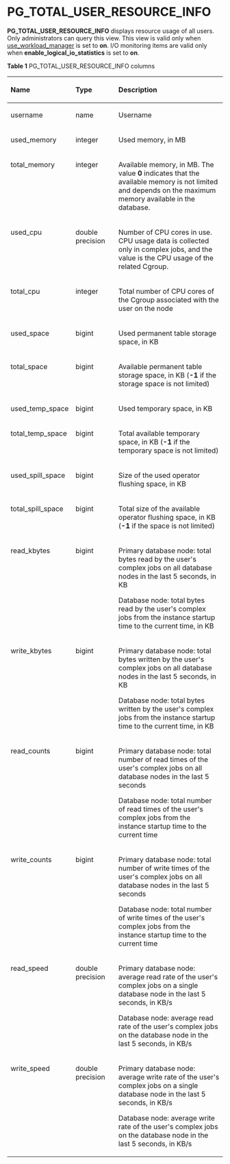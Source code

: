# PG\_TOTAL\_USER\_RESOURCE\_INFO<a name="EN-US_TOPIC_0289900504"></a>

**PG\_TOTAL\_USER\_RESOURCE\_INFO**  displays resource usage of all users. Only administrators can query this view. This view is valid only when  [use\_workload\_manager](workload-management.md#en-us_topic_0283137479_en-us_topic_0237124729_en-us_topic_0059777791_s9608d330c6a14d2cbd6ae75493437820)  is set to  **on**. I/O monitoring items are valid only when  **enable\_logical\_io\_statistics**  is set to  **on**.

**Table  1**  PG\_TOTAL\_USER\_RESOURCE\_INFO columns

<a name="en-us_topic_0283137005_en-us_topic_0237122471_en-us_topic_0059778356_t11b74f8fb7cd4bd8b53f72d8a89440c9"></a>
<table><thead align="left"><tr id="en-us_topic_0283137005_en-us_topic_0237122471_en-us_topic_0059778356_r5842d7f7603e497cb22101dfea845472"><th class="cellrowborder" valign="top" width="20.64%" id="mcps1.2.4.1.1"><p id="en-us_topic_0283137005_en-us_topic_0237122471_en-us_topic_0059778356_afad13ad0a32a4f00a617cdc00226c80b"><a name="en-us_topic_0283137005_en-us_topic_0237122471_en-us_topic_0059778356_afad13ad0a32a4f00a617cdc00226c80b"></a><a name="en-us_topic_0283137005_en-us_topic_0237122471_en-us_topic_0059778356_afad13ad0a32a4f00a617cdc00226c80b"></a>Name</p>
</th>
<th class="cellrowborder" valign="top" width="20.810000000000002%" id="mcps1.2.4.1.2"><p id="en-us_topic_0283137005_en-us_topic_0237122471_en-us_topic_0059778356_abf389d4d152b452d832a966b9c967aec"><a name="en-us_topic_0283137005_en-us_topic_0237122471_en-us_topic_0059778356_abf389d4d152b452d832a966b9c967aec"></a><a name="en-us_topic_0283137005_en-us_topic_0237122471_en-us_topic_0059778356_abf389d4d152b452d832a966b9c967aec"></a>Type</p>
</th>
<th class="cellrowborder" valign="top" width="58.550000000000004%" id="mcps1.2.4.1.3"><p id="en-us_topic_0283137005_en-us_topic_0237122471_en-us_topic_0059778356_aad914caab8464d5fb8e871ea9f9db721"><a name="en-us_topic_0283137005_en-us_topic_0237122471_en-us_topic_0059778356_aad914caab8464d5fb8e871ea9f9db721"></a><a name="en-us_topic_0283137005_en-us_topic_0237122471_en-us_topic_0059778356_aad914caab8464d5fb8e871ea9f9db721"></a>Description</p>
</th>
</tr>
</thead>
<tbody><tr id="en-us_topic_0283137005_en-us_topic_0237122471_en-us_topic_0059778356_r3fa5c62a2b324f449e54f1c1a7df2de8"><td class="cellrowborder" valign="top" width="20.64%" headers="mcps1.2.4.1.1 "><p id="en-us_topic_0283137005_en-us_topic_0237122471_p10103102071217"><a name="en-us_topic_0283137005_en-us_topic_0237122471_p10103102071217"></a><a name="en-us_topic_0283137005_en-us_topic_0237122471_p10103102071217"></a>username</p>
</td>
<td class="cellrowborder" valign="top" width="20.810000000000002%" headers="mcps1.2.4.1.2 "><p id="en-us_topic_0283137005_en-us_topic_0237122471_p04241417123"><a name="en-us_topic_0283137005_en-us_topic_0237122471_p04241417123"></a><a name="en-us_topic_0283137005_en-us_topic_0237122471_p04241417123"></a>name</p>
</td>
<td class="cellrowborder" valign="top" width="58.550000000000004%" headers="mcps1.2.4.1.3 "><p id="en-us_topic_0283137005_en-us_topic_0237122471_p639181441214"><a name="en-us_topic_0283137005_en-us_topic_0237122471_p639181441214"></a><a name="en-us_topic_0283137005_en-us_topic_0237122471_p639181441214"></a>Username</p>
</td>
</tr>
<tr id="en-us_topic_0283137005_en-us_topic_0237122471_en-us_topic_0059778356_rf38881ac52a945d6944ba0502b0e83c4"><td class="cellrowborder" valign="top" width="20.64%" headers="mcps1.2.4.1.1 "><p id="en-us_topic_0283137005_en-us_topic_0237122471_p1110652110121"><a name="en-us_topic_0283137005_en-us_topic_0237122471_p1110652110121"></a><a name="en-us_topic_0283137005_en-us_topic_0237122471_p1110652110121"></a>used_memory</p>
</td>
<td class="cellrowborder" valign="top" width="20.810000000000002%" headers="mcps1.2.4.1.2 "><p id="en-us_topic_0283137005_en-us_topic_0237122471_p193412140122"><a name="en-us_topic_0283137005_en-us_topic_0237122471_p193412140122"></a><a name="en-us_topic_0283137005_en-us_topic_0237122471_p193412140122"></a>integer</p>
</td>
<td class="cellrowborder" valign="top" width="58.550000000000004%" headers="mcps1.2.4.1.3 "><p id="en-us_topic_0283137005_en-us_topic_0237122471_p1230151411213"><a name="en-us_topic_0283137005_en-us_topic_0237122471_p1230151411213"></a><a name="en-us_topic_0283137005_en-us_topic_0237122471_p1230151411213"></a>Used memory, in MB</p>
</td>
</tr>
<tr id="en-us_topic_0283137005_en-us_topic_0237122471_en-us_topic_0059778356_rdeb045b57c5440c6876aa5e1fddf3793"><td class="cellrowborder" valign="top" width="20.64%" headers="mcps1.2.4.1.1 "><p id="en-us_topic_0283137005_en-us_topic_0237122471_p1275719218122"><a name="en-us_topic_0283137005_en-us_topic_0237122471_p1275719218122"></a><a name="en-us_topic_0283137005_en-us_topic_0237122471_p1275719218122"></a>total_memory</p>
</td>
<td class="cellrowborder" valign="top" width="20.810000000000002%" headers="mcps1.2.4.1.2 "><p id="en-us_topic_0283137005_en-us_topic_0237122471_p226191461218"><a name="en-us_topic_0283137005_en-us_topic_0237122471_p226191461218"></a><a name="en-us_topic_0283137005_en-us_topic_0237122471_p226191461218"></a>integer</p>
</td>
<td class="cellrowborder" valign="top" width="58.550000000000004%" headers="mcps1.2.4.1.3 "><p id="en-us_topic_0283137005_en-us_topic_0237122471_p62251431218"><a name="en-us_topic_0283137005_en-us_topic_0237122471_p62251431218"></a><a name="en-us_topic_0283137005_en-us_topic_0237122471_p62251431218"></a>Available memory, in MB. The value <strong id="en-us_topic_0237122471_b126146599462"><a name="en-us_topic_0237122471_b126146599462"></a><a name="en-us_topic_0237122471_b126146599462"></a>0</strong> indicates that the available memory is not limited and depends on the maximum memory available in the database.</p>
</td>
</tr>
<tr id="en-us_topic_0283137005_en-us_topic_0237122471_row0970538191711"><td class="cellrowborder" valign="top" width="20.64%" headers="mcps1.2.4.1.1 "><p id="en-us_topic_0283137005_en-us_topic_0237122471_p9971538191717"><a name="en-us_topic_0283137005_en-us_topic_0237122471_p9971538191717"></a><a name="en-us_topic_0283137005_en-us_topic_0237122471_p9971538191717"></a>used_cpu</p>
</td>
<td class="cellrowborder" valign="top" width="20.810000000000002%" headers="mcps1.2.4.1.2 "><p id="en-us_topic_0283137005_en-us_topic_0237122471_p797217389175"><a name="en-us_topic_0283137005_en-us_topic_0237122471_p797217389175"></a><a name="en-us_topic_0283137005_en-us_topic_0237122471_p797217389175"></a>double precision</p>
</td>
<td class="cellrowborder" valign="top" width="58.550000000000004%" headers="mcps1.2.4.1.3 "><p id="en-us_topic_0283137005_en-us_topic_0237122471_p397263812176"><a name="en-us_topic_0283137005_en-us_topic_0237122471_p397263812176"></a><a name="en-us_topic_0283137005_en-us_topic_0237122471_p397263812176"></a>Number of CPU cores in use. CPU usage data is collected only in complex jobs, and the value is the CPU usage of the related Cgroup.</p>
</td>
</tr>
<tr id="en-us_topic_0283137005_en-us_topic_0237122471_row64614276180"><td class="cellrowborder" valign="top" width="20.64%" headers="mcps1.2.4.1.1 "><p id="en-us_topic_0283137005_en-us_topic_0237122471_p12894125171811"><a name="en-us_topic_0283137005_en-us_topic_0237122471_p12894125171811"></a><a name="en-us_topic_0283137005_en-us_topic_0237122471_p12894125171811"></a>total_cpu</p>
</td>
<td class="cellrowborder" valign="top" width="20.810000000000002%" headers="mcps1.2.4.1.2 "><p id="en-us_topic_0283137005_en-us_topic_0237122471_p10894225181817"><a name="en-us_topic_0283137005_en-us_topic_0237122471_p10894225181817"></a><a name="en-us_topic_0283137005_en-us_topic_0237122471_p10894225181817"></a>integer</p>
</td>
<td class="cellrowborder" valign="top" width="58.550000000000004%" headers="mcps1.2.4.1.3 "><p id="en-us_topic_0283137005_en-us_topic_0237122471_p188951125151817"><a name="en-us_topic_0283137005_en-us_topic_0237122471_p188951125151817"></a><a name="en-us_topic_0283137005_en-us_topic_0237122471_p188951125151817"></a>Total number of CPU cores of the Cgroup associated with the user on the node</p>
</td>
</tr>
<tr id="en-us_topic_0283137005_en-us_topic_0237122471_row10451327201810"><td class="cellrowborder" valign="top" width="20.64%" headers="mcps1.2.4.1.1 "><p id="en-us_topic_0283137005_en-us_topic_0237122471_p1689592518180"><a name="en-us_topic_0283137005_en-us_topic_0237122471_p1689592518180"></a><a name="en-us_topic_0283137005_en-us_topic_0237122471_p1689592518180"></a>used_space</p>
</td>
<td class="cellrowborder" valign="top" width="20.810000000000002%" headers="mcps1.2.4.1.2 "><p id="en-us_topic_0283137005_en-us_topic_0237122471_p12895425161810"><a name="en-us_topic_0283137005_en-us_topic_0237122471_p12895425161810"></a><a name="en-us_topic_0283137005_en-us_topic_0237122471_p12895425161810"></a>bigint</p>
</td>
<td class="cellrowborder" valign="top" width="58.550000000000004%" headers="mcps1.2.4.1.3 "><p id="en-us_topic_0283137005_en-us_topic_0237122471_p489502517187"><a name="en-us_topic_0283137005_en-us_topic_0237122471_p489502517187"></a><a name="en-us_topic_0283137005_en-us_topic_0237122471_p489502517187"></a>Used permanent table storage space, in KB</p>
</td>
</tr>
<tr id="en-us_topic_0283137005_en-us_topic_0237122471_row134412731818"><td class="cellrowborder" valign="top" width="20.64%" headers="mcps1.2.4.1.1 "><p id="en-us_topic_0283137005_en-us_topic_0237122471_p1089592520188"><a name="en-us_topic_0283137005_en-us_topic_0237122471_p1089592520188"></a><a name="en-us_topic_0283137005_en-us_topic_0237122471_p1089592520188"></a>total_space</p>
</td>
<td class="cellrowborder" valign="top" width="20.810000000000002%" headers="mcps1.2.4.1.2 "><p id="en-us_topic_0283137005_en-us_topic_0237122471_p14895192581819"><a name="en-us_topic_0283137005_en-us_topic_0237122471_p14895192581819"></a><a name="en-us_topic_0283137005_en-us_topic_0237122471_p14895192581819"></a>bigint</p>
</td>
<td class="cellrowborder" valign="top" width="58.550000000000004%" headers="mcps1.2.4.1.3 "><p id="en-us_topic_0283137005_en-us_topic_0237122471_p13895112513181"><a name="en-us_topic_0283137005_en-us_topic_0237122471_p13895112513181"></a><a name="en-us_topic_0283137005_en-us_topic_0237122471_p13895112513181"></a>Available permanent table storage space, in KB (<strong id="en-us_topic_0237122471_b1493411317279"><a name="en-us_topic_0237122471_b1493411317279"></a><a name="en-us_topic_0237122471_b1493411317279"></a>-1</strong> if the storage space is not limited)</p>
</td>
</tr>
<tr id="en-us_topic_0283137005_en-us_topic_0237122471_row74482015185315"><td class="cellrowborder" valign="top" width="20.64%" headers="mcps1.2.4.1.1 "><p id="en-us_topic_0283137005_en-us_topic_0237122471_p1544861535316"><a name="en-us_topic_0283137005_en-us_topic_0237122471_p1544861535316"></a><a name="en-us_topic_0283137005_en-us_topic_0237122471_p1544861535316"></a>used_temp_space</p>
</td>
<td class="cellrowborder" valign="top" width="20.810000000000002%" headers="mcps1.2.4.1.2 "><p id="en-us_topic_0283137005_en-us_topic_0237122471_p944971545310"><a name="en-us_topic_0283137005_en-us_topic_0237122471_p944971545310"></a><a name="en-us_topic_0283137005_en-us_topic_0237122471_p944971545310"></a>bigint</p>
</td>
<td class="cellrowborder" valign="top" width="58.550000000000004%" headers="mcps1.2.4.1.3 "><p id="en-us_topic_0283137005_en-us_topic_0237122471_p1344917158536"><a name="en-us_topic_0283137005_en-us_topic_0237122471_p1344917158536"></a><a name="en-us_topic_0283137005_en-us_topic_0237122471_p1344917158536"></a>Used temporary space, in KB</p>
</td>
</tr>
<tr id="en-us_topic_0283137005_en-us_topic_0237122471_row11962131865313"><td class="cellrowborder" valign="top" width="20.64%" headers="mcps1.2.4.1.1 "><p id="en-us_topic_0283137005_en-us_topic_0237122471_p3962818115320"><a name="en-us_topic_0283137005_en-us_topic_0237122471_p3962818115320"></a><a name="en-us_topic_0283137005_en-us_topic_0237122471_p3962818115320"></a>total_temp_space</p>
</td>
<td class="cellrowborder" valign="top" width="20.810000000000002%" headers="mcps1.2.4.1.2 "><p id="en-us_topic_0283137005_en-us_topic_0237122471_p5962171813531"><a name="en-us_topic_0283137005_en-us_topic_0237122471_p5962171813531"></a><a name="en-us_topic_0283137005_en-us_topic_0237122471_p5962171813531"></a>bigint</p>
</td>
<td class="cellrowborder" valign="top" width="58.550000000000004%" headers="mcps1.2.4.1.3 "><p id="en-us_topic_0283137005_en-us_topic_0237122471_p89621118165313"><a name="en-us_topic_0283137005_en-us_topic_0237122471_p89621118165313"></a><a name="en-us_topic_0283137005_en-us_topic_0237122471_p89621118165313"></a>Total available temporary space, in KB (<strong id="en-us_topic_0237122471_b1658319437276"><a name="en-us_topic_0237122471_b1658319437276"></a><a name="en-us_topic_0237122471_b1658319437276"></a>-1</strong> if the temporary space is not limited)</p>
</td>
</tr>
<tr id="en-us_topic_0283137005_en-us_topic_0237122471_row448172235313"><td class="cellrowborder" valign="top" width="20.64%" headers="mcps1.2.4.1.1 "><p id="en-us_topic_0283137005_en-us_topic_0237122471_p1348172225317"><a name="en-us_topic_0283137005_en-us_topic_0237122471_p1348172225317"></a><a name="en-us_topic_0283137005_en-us_topic_0237122471_p1348172225317"></a>used_spill_space</p>
</td>
<td class="cellrowborder" valign="top" width="20.810000000000002%" headers="mcps1.2.4.1.2 "><p id="en-us_topic_0283137005_en-us_topic_0237122471_p154819220535"><a name="en-us_topic_0283137005_en-us_topic_0237122471_p154819220535"></a><a name="en-us_topic_0283137005_en-us_topic_0237122471_p154819220535"></a>bigint</p>
</td>
<td class="cellrowborder" valign="top" width="58.550000000000004%" headers="mcps1.2.4.1.3 "><p id="en-us_topic_0283137005_en-us_topic_0237122471_p1648113224531"><a name="en-us_topic_0283137005_en-us_topic_0237122471_p1648113224531"></a><a name="en-us_topic_0283137005_en-us_topic_0237122471_p1648113224531"></a>Size of the used operator flushing space, in KB</p>
</td>
</tr>
<tr id="en-us_topic_0283137005_en-us_topic_0237122471_row1715825165318"><td class="cellrowborder" valign="top" width="20.64%" headers="mcps1.2.4.1.1 "><p id="en-us_topic_0283137005_en-us_topic_0237122471_p271552585314"><a name="en-us_topic_0283137005_en-us_topic_0237122471_p271552585314"></a><a name="en-us_topic_0283137005_en-us_topic_0237122471_p271552585314"></a>total_spill_space</p>
</td>
<td class="cellrowborder" valign="top" width="20.810000000000002%" headers="mcps1.2.4.1.2 "><p id="en-us_topic_0283137005_en-us_topic_0237122471_p10715162525319"><a name="en-us_topic_0283137005_en-us_topic_0237122471_p10715162525319"></a><a name="en-us_topic_0283137005_en-us_topic_0237122471_p10715162525319"></a>bigint</p>
</td>
<td class="cellrowborder" valign="top" width="58.550000000000004%" headers="mcps1.2.4.1.3 "><p id="en-us_topic_0283137005_en-us_topic_0237122471_p197151425115316"><a name="en-us_topic_0283137005_en-us_topic_0237122471_p197151425115316"></a><a name="en-us_topic_0283137005_en-us_topic_0237122471_p197151425115316"></a>Total size of the available operator flushing space, in KB (<strong id="en-us_topic_0237122471_b5480210112920"><a name="en-us_topic_0237122471_b5480210112920"></a><a name="en-us_topic_0237122471_b5480210112920"></a>-1</strong> if the space is not limited)</p>
</td>
</tr>
<tr id="en-us_topic_0283137005_en-us_topic_0237122471_row663824192211"><td class="cellrowborder" valign="top" width="20.64%" headers="mcps1.2.4.1.1 "><p id="en-us_topic_0283137005_en-us_topic_0237122471_p663834113223"><a name="en-us_topic_0283137005_en-us_topic_0237122471_p663834113223"></a><a name="en-us_topic_0283137005_en-us_topic_0237122471_p663834113223"></a>read_kbytes</p>
</td>
<td class="cellrowborder" valign="top" width="20.810000000000002%" headers="mcps1.2.4.1.2 "><p id="en-us_topic_0283137005_en-us_topic_0237122471_p863819418229"><a name="en-us_topic_0283137005_en-us_topic_0237122471_p863819418229"></a><a name="en-us_topic_0283137005_en-us_topic_0237122471_p863819418229"></a>bigint</p>
</td>
<td class="cellrowborder" valign="top" width="58.550000000000004%" headers="mcps1.2.4.1.3 "><p id="en-us_topic_0283137005_en-us_topic_0237122471_p46381241142211"><a name="en-us_topic_0283137005_en-us_topic_0237122471_p46381241142211"></a><a name="en-us_topic_0283137005_en-us_topic_0237122471_p46381241142211"></a>Primary database node: total bytes read by the user's complex jobs on all database nodes in the last 5 seconds, in KB</p>
<p id="en-us_topic_0283137005_en-us_topic_0237122471_p118134716239"><a name="en-us_topic_0283137005_en-us_topic_0237122471_p118134716239"></a><a name="en-us_topic_0283137005_en-us_topic_0237122471_p118134716239"></a>Database node: total bytes read by the user's complex jobs from the instance startup time to the current time, in KB</p>
</td>
</tr>
<tr id="en-us_topic_0283137005_en-us_topic_0237122471_row758511216274"><td class="cellrowborder" valign="top" width="20.64%" headers="mcps1.2.4.1.1 "><p id="en-us_topic_0283137005_en-us_topic_0237122471_p1158617212276"><a name="en-us_topic_0283137005_en-us_topic_0237122471_p1158617212276"></a><a name="en-us_topic_0283137005_en-us_topic_0237122471_p1158617212276"></a>write_kbytes</p>
</td>
<td class="cellrowborder" valign="top" width="20.810000000000002%" headers="mcps1.2.4.1.2 "><p id="en-us_topic_0283137005_en-us_topic_0237122471_p115861421192712"><a name="en-us_topic_0283137005_en-us_topic_0237122471_p115861421192712"></a><a name="en-us_topic_0283137005_en-us_topic_0237122471_p115861421192712"></a>bigint</p>
</td>
<td class="cellrowborder" valign="top" width="58.550000000000004%" headers="mcps1.2.4.1.3 "><p id="en-us_topic_0283137005_en-us_topic_0237122471_p25861121172715"><a name="en-us_topic_0283137005_en-us_topic_0237122471_p25861121172715"></a><a name="en-us_topic_0283137005_en-us_topic_0237122471_p25861121172715"></a>Primary database node: total bytes written by the user's complex jobs on all database nodes in the last 5 seconds, in KB</p>
<p id="en-us_topic_0283137005_en-us_topic_0237122471_p1917191716289"><a name="en-us_topic_0283137005_en-us_topic_0237122471_p1917191716289"></a><a name="en-us_topic_0283137005_en-us_topic_0237122471_p1917191716289"></a>Database node: total bytes written by the user's complex jobs from the instance startup time to the current time, in KB</p>
</td>
</tr>
<tr id="en-us_topic_0283137005_en-us_topic_0237122471_row1020031172910"><td class="cellrowborder" valign="top" width="20.64%" headers="mcps1.2.4.1.1 "><p id="en-us_topic_0283137005_en-us_topic_0237122471_p42019182917"><a name="en-us_topic_0283137005_en-us_topic_0237122471_p42019182917"></a><a name="en-us_topic_0283137005_en-us_topic_0237122471_p42019182917"></a>read_counts</p>
</td>
<td class="cellrowborder" valign="top" width="20.810000000000002%" headers="mcps1.2.4.1.2 "><p id="en-us_topic_0283137005_en-us_topic_0237122471_p6201181172920"><a name="en-us_topic_0283137005_en-us_topic_0237122471_p6201181172920"></a><a name="en-us_topic_0283137005_en-us_topic_0237122471_p6201181172920"></a>bigint</p>
</td>
<td class="cellrowborder" valign="top" width="58.550000000000004%" headers="mcps1.2.4.1.3 "><p id="en-us_topic_0283137005_en-us_topic_0237122471_p19710105172920"><a name="en-us_topic_0283137005_en-us_topic_0237122471_p19710105172920"></a><a name="en-us_topic_0283137005_en-us_topic_0237122471_p19710105172920"></a>Primary database node: total number of read times of the user's complex jobs on all database nodes in the last 5 seconds</p>
<p id="en-us_topic_0283137005_en-us_topic_0237122471_p1720114116299"><a name="en-us_topic_0283137005_en-us_topic_0237122471_p1720114116299"></a><a name="en-us_topic_0283137005_en-us_topic_0237122471_p1720114116299"></a>Database node: total number of read times of the user's complex jobs from the instance startup time to the current time</p>
</td>
</tr>
<tr id="en-us_topic_0283137005_en-us_topic_0237122471_row14601458142920"><td class="cellrowborder" valign="top" width="20.64%" headers="mcps1.2.4.1.1 "><p id="en-us_topic_0283137005_en-us_topic_0237122471_p16460125819296"><a name="en-us_topic_0283137005_en-us_topic_0237122471_p16460125819296"></a><a name="en-us_topic_0283137005_en-us_topic_0237122471_p16460125819296"></a>write_counts</p>
</td>
<td class="cellrowborder" valign="top" width="20.810000000000002%" headers="mcps1.2.4.1.2 "><p id="en-us_topic_0283137005_en-us_topic_0237122471_p1046085882917"><a name="en-us_topic_0283137005_en-us_topic_0237122471_p1046085882917"></a><a name="en-us_topic_0283137005_en-us_topic_0237122471_p1046085882917"></a>bigint</p>
</td>
<td class="cellrowborder" valign="top" width="58.550000000000004%" headers="mcps1.2.4.1.3 "><p id="en-us_topic_0283137005_en-us_topic_0237122471_p193961020133012"><a name="en-us_topic_0283137005_en-us_topic_0237122471_p193961020133012"></a><a name="en-us_topic_0283137005_en-us_topic_0237122471_p193961020133012"></a>Primary database node: total number of write times of the user's complex jobs on all database nodes in the last 5 seconds</p>
<p id="en-us_topic_0283137005_en-us_topic_0237122471_p11460158142912"><a name="en-us_topic_0283137005_en-us_topic_0237122471_p11460158142912"></a><a name="en-us_topic_0283137005_en-us_topic_0237122471_p11460158142912"></a>Database node: total number of write times of the user's complex jobs from the instance startup time to the current time</p>
</td>
</tr>
<tr id="en-us_topic_0283137005_en-us_topic_0237122471_row1222144193118"><td class="cellrowborder" valign="top" width="20.64%" headers="mcps1.2.4.1.1 "><p id="en-us_topic_0283137005_en-us_topic_0237122471_p1722844173115"><a name="en-us_topic_0283137005_en-us_topic_0237122471_p1722844173115"></a><a name="en-us_topic_0283137005_en-us_topic_0237122471_p1722844173115"></a>read_speed</p>
</td>
<td class="cellrowborder" valign="top" width="20.810000000000002%" headers="mcps1.2.4.1.2 "><p id="en-us_topic_0283137005_en-us_topic_0237122471_p322844153110"><a name="en-us_topic_0283137005_en-us_topic_0237122471_p322844153110"></a><a name="en-us_topic_0283137005_en-us_topic_0237122471_p322844153110"></a>double precision</p>
</td>
<td class="cellrowborder" valign="top" width="58.550000000000004%" headers="mcps1.2.4.1.3 "><p id="en-us_topic_0283137005_en-us_topic_0237122471_p922184415311"><a name="en-us_topic_0283137005_en-us_topic_0237122471_p922184415311"></a><a name="en-us_topic_0283137005_en-us_topic_0237122471_p922184415311"></a>Primary database node: average read rate of the user's complex jobs on a single database node in the last 5 seconds, in KB/s</p>
<p id="en-us_topic_0283137005_en-us_topic_0237122471_p42022014332"><a name="en-us_topic_0283137005_en-us_topic_0237122471_p42022014332"></a><a name="en-us_topic_0283137005_en-us_topic_0237122471_p42022014332"></a>Database node: average read rate of the user's complex jobs on the database node in the last 5 seconds, in KB/s</p>
</td>
</tr>
<tr id="en-us_topic_0283137005_en-us_topic_0237122471_row78702338"><td class="cellrowborder" valign="top" width="20.64%" headers="mcps1.2.4.1.1 "><p id="en-us_topic_0283137005_en-us_topic_0237122471_p4910083314"><a name="en-us_topic_0283137005_en-us_topic_0237122471_p4910083314"></a><a name="en-us_topic_0283137005_en-us_topic_0237122471_p4910083314"></a>write_speed</p>
</td>
<td class="cellrowborder" valign="top" width="20.810000000000002%" headers="mcps1.2.4.1.2 "><p id="en-us_topic_0283137005_en-us_topic_0237122471_p995073313"><a name="en-us_topic_0283137005_en-us_topic_0237122471_p995073313"></a><a name="en-us_topic_0283137005_en-us_topic_0237122471_p995073313"></a>double precision</p>
</td>
<td class="cellrowborder" valign="top" width="58.550000000000004%" headers="mcps1.2.4.1.3 "><p id="en-us_topic_0283137005_en-us_topic_0237122471_p2091702339"><a name="en-us_topic_0283137005_en-us_topic_0237122471_p2091702339"></a><a name="en-us_topic_0283137005_en-us_topic_0237122471_p2091702339"></a>Primary database node: average write rate of the user's complex jobs on a single database node in the last 5 seconds, in KB/s</p>
<p id="en-us_topic_0283137005_en-us_topic_0237122471_p7807924163514"><a name="en-us_topic_0283137005_en-us_topic_0237122471_p7807924163514"></a><a name="en-us_topic_0283137005_en-us_topic_0237122471_p7807924163514"></a>Database node: average write rate of the user's complex jobs on the database node in the last 5 seconds, in KB/s</p>
</td>
</tr>
</tbody>
</table>

